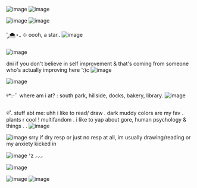 ![image](https://github.com/user-attachments/assets/60d72f98-e12e-4629-91dd-4036a85469c2) ![image](https://github.com/user-attachments/assets/c2cfe4dc-d718-4b4b-bac5-c763eac57a45)


![image](https://github.com/user-attachments/assets/ac9b111d-25cd-4973-bd43-acd2cc53e1b0) 
![image](https://github.com/user-attachments/assets/b69b08c0-c372-404c-905f-c5c2e66d2de3)



 '  ༘🌨️⋆₊ ⊹ oooh, a star.. ![image](https://github.com/user-attachments/assets/7f0a8cb2-255e-4371-b636-a8ea08ae3ecd)


   ![image](https://github.com/user-attachments/assets/776b2c23-2e23-4da0-aba9-7a8025f3a2e6)
  
   dni if you don't believe in self improvement & that's coming from someone who's actually improving here ':)c ![image](https://github.com/user-attachments/assets/850a3549-1208-4906-a1dc-11de487e3fb3)



   ![image](https://github.com/user-attachments/assets/82f1bbe6-ed16-4778-8410-661f013757fa)



࿔*:･ﾟ where am i at? : south park, hillside, docks, bakery, library. ![image](https://github.com/user-attachments/assets/c42a0e4b-fb9f-431f-9be9-5cb0187c4c3b)


୭˚. stuff abt me: uhh i like to read/ draw . dark muddy colors are my fav . plants r cool ! multifandom . i like to yap about gore, human psychology & things . . ![image](https://github.com/user-attachments/assets/7a10a5f9-fa57-4f86-af96-d8ea8a45ea6b)


 ![image](https://github.com/user-attachments/assets/fc9ac6fc-e721-4dfd-9260-2ff2d70a2d85) srry if dry resp or just no resp at all, im usually drawing/reading or my anxiety kicked in 

![image](https://github.com/user-attachments/assets/c2917594-8d39-4752-8c7e-27d71300415e)
  ᶻz ⸝⸝⸝ 


  ![image](https://github.com/user-attachments/assets/023adb58-514f-4213-b907-f3c578141415) 

![image](https://github.com/user-attachments/assets/d974424c-ebd5-4492-b646-e7dd2c6fe0aa) ![image](https://github.com/user-attachments/assets/0149c57a-6b4a-4325-9944-0c8d659f1d8b)





<!--
**cyberialyr3/cyberialyr3** is a ✨ _special_ ✨ repository because its `README.md` (this file) appears on your GitHub profile.

Here are some ideas to get you started:


- 🌱 I’m currently learning ...
- 👯 I’m looking to collaborate on ...
- 🤔 I’m looking for help with ...
- 💬 Ask me about ...
- 📫 How to reach me: ...
- 😄 Pronouns: ...
- ⚡ Fun fact: ...
-->
